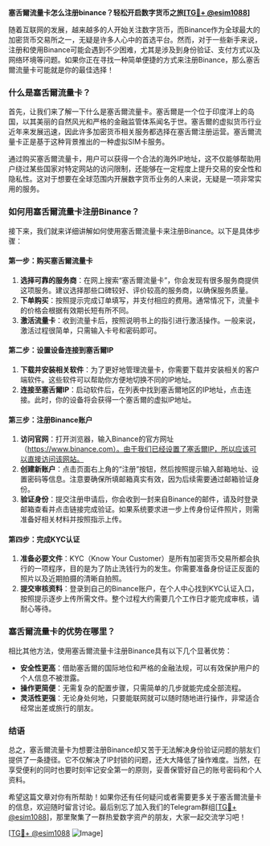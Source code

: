 **塞舌爾流量卡怎么注册binance？轻松开启数字货币之旅[[TG💪+ @esim1088](https://t.me/s/esim1088)]**

随着互联网的发展，越来越多的人开始关注数字货币，而Binance作为全球最大的加密货币交易所之一，无疑是许多人心中的首选平台。然而，对于一些新手来说，注册和使用Binance可能会遇到不少困难，尤其是涉及到身份验证、支付方式以及网络环境等问题。如果你正在寻找一种简单便捷的方式来注册Binance，那么塞舌爾流量卡可能就是你的最佳选择！

### 什么是塞舌爾流量卡？

首先，让我们来了解一下什么是塞舌爾流量卡。塞舌爾是一个位于印度洋上的岛国，以其美丽的自然风光和严格的金融监管体系闻名于世。塞舌爾的虚拟货币行业近年来发展迅速，因此许多加密货币相关服务都选择在塞舌爾注册运营。塞舌爾流量卡正是基于这种背景推出的一种虚拟SIM卡服务。

通过购买塞舌爾流量卡，用户可以获得一个合法的海外IP地址，这不仅能够帮助用户绕过某些国家对特定网站的访问限制，还能够在一定程度上提升交易的安全性和隐私性。这对于想要在全球范围内开展数字货币业务的人来说，无疑是一项非常实用的服务。

### 如何用塞舌爾流量卡注册Binance？

接下来，我们就来详细讲解如何使用塞舌爾流量卡来注册Binance。以下是具体步骤：

#### 第一步：购买塞舌爾流量卡

1. **选择可靠的服务商**：在网上搜索“塞舌爾流量卡”，你会发现有很多服务商提供这项服务。建议选择那些口碑较好、评价较高的服务商，以确保服务质量。
2. **下单购买**：按照提示完成订单填写，并支付相应的费用。通常情况下，流量卡的价格会根据有效期长短有所不同。
3. **激活流量卡**：收到流量卡后，按照说明书上的指引进行激活操作。一般来说，激活过程很简单，只需输入卡号和密码即可。

#### 第二步：设置设备连接到塞舌爾IP

1. **下载并安装相关软件**：为了更好地管理流量卡，你需要下载并安装相关的客户端软件。这些软件可以帮助你方便地切换不同的IP地址。
2. **连接至塞舌爾IP**：启动软件后，在列表中找到塞舌爾地区的IP地址，点击连接。此时，你的设备将会获得一个塞舌爾的虚拟IP地址。

#### 第三步：注册Binance账户

1. **访问官网**：打开浏览器，输入Binance的官方网址（https://www.binance.com）。由于我们已经设置了塞舌爾IP，所以应该可以直接访问该网站。
2. **创建新账户**：点击页面右上角的“注册”按钮，然后按照提示输入邮箱地址、设置密码等信息。注意要确保所填邮箱真实有效，因为后续需要通过邮箱验证身份。
3. **验证身份**：提交注册申请后，你会收到一封来自Binance的邮件，请及时登录邮箱查看并点击链接完成验证。如果系统要求进一步上传身份证件照片，则需准备好相关材料并按照指示上传。

#### 第四步：完成KYC认证

1. **准备必要文件**：KYC（Know Your Customer）是所有加密货币交易所都会执行的一项程序，目的是为了防止洗钱行为的发生。你需要准备身份证正反面的照片以及近期拍摄的清晰自拍照。
2. **提交审核资料**：登录到自己的Binance账户，在个人中心找到KYC认证入口，按照提示逐步上传所需文件。整个过程大约需要几个工作日才能完成审核，请耐心等待。

### 塞舌爾流量卡的优势在哪里？

相比其他方法，使用塞舌爾流量卡注册Binance具有以下几个显著优势：

- **安全性更高**：借助塞舌爾的国际地位和严格的金融法规，可以有效保护用户的个人信息不被泄露。
- **操作更简便**：无需复杂的配置步骤，只需简单的几步就能完成全部流程。
- **灵活性更强**：无论身处何地，只要能联网就可以随时随地进行操作，非常适合经常出差或旅行的朋友。

### 结语

总之，塞舌爾流量卡为想要注册Binance却又苦于无法解决身份验证问题的朋友们提供了一条捷径。它不仅解决了IP封锁的问题，还大大降低了操作难度。当然，在享受便利的同时也要时刻牢记安全第一的原则，妥善保管好自己的账号密码和个人资料。

希望这篇文章对你有所帮助！如果你还有任何疑问或者需要更多关于塞舌爾流量卡的信息，欢迎随时留言讨论。最后别忘了加入我们的Telegram群组[[TG💪+ @esim1088](https://t.me/s/esim1088)]，那里聚集了一群热爱数字资产的朋友，大家一起交流学习吧！

[[TG💪+ @esim1088](https://t.me/s/esim1088) ![Image](https://i.postimg.cc/4NQfJmqS/Snipaste-2025-05-13-00-14-12.png)]